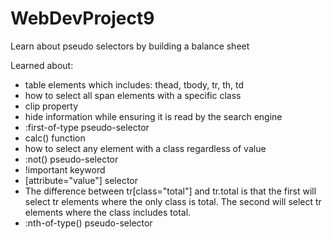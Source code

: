 # WebDevProject9
Learn about pseudo selectors by building a balance sheet

Learned about:
- table elements which includes: thead, tbody, tr, th, td
- how to select all span elements with a specific class
- clip property
- hide information while ensuring it is read by the search engine
- :first-of-type pseudo-selector
- calc() function
- how to select any element with a class regardless of value
- :not() pseudo-selector
- !important keyword
- [attribute="value"] selector
- The difference between tr[class="total"] and tr.total is that the first will select tr elements where the only class is total. The second will select tr elements where the class includes total.
- :nth-of-type() pseudo-selector
